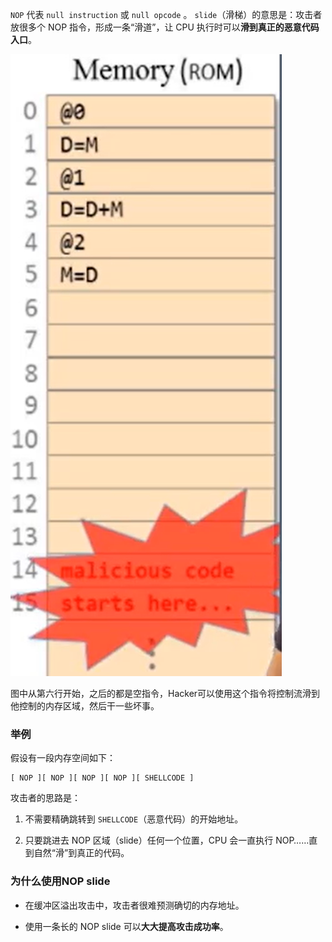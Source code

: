 `NOP` 代表 `null instruction` 或 `null opcode` 。
`slide`（滑梯）的意思是：攻击者放很多个 NOP 指令，形成一条“滑道”，让 CPU 执行时可以**滑到真正的恶意代码入口**。

![](../../../img/Pasted%20image%2020250806172317.png)

图中从第六行开始，之后的都是空指令，Hacker可以使用这个指令将控制流滑到他控制的内存区域，然后干一些坏事。

### 举例

假设有一段内存空间如下：

```
[ NOP ][ NOP ][ NOP ][ NOP ][ SHELLCODE ]
```

攻击者的思路是：

1. 不需要精确跳转到 `SHELLCODE`（恶意代码）的开始地址。

2. 只要跳进去 NOP 区域（slide）任何一个位置，CPU 会一直执行 NOP……直到自然“滑”到真正的代码。


### 为什么使用NOP slide

- 在缓冲区溢出攻击中，攻击者很难预测确切的内存地址。

- 使用一条长的 NOP slide 可以**大大提高攻击成功率**。